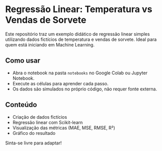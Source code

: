 # Regressão Linear: Temperatura vs Vendas de Sorvete

Este repositório traz um exemplo didático de regressão linear simples utilizando dados fictícios de temperatura e vendas de sorvete. Ideal para quem está iniciando em Machine Learning.

## Como usar

- Abra o notebook na pasta `notebooks` no Google Colab ou Jupyter Notebook.
- Execute as células para aprender cada passo.
- Os dados são simulados no próprio código, não requer fonte externa.

## Conteúdo

- Criação de dados fictícios
- Regressão linear com Scikit-learn
- Visualização das métricas (MAE, MSE, RMSE, R²)
- Gráfico do resultado

Sinta-se livre para adaptar!
